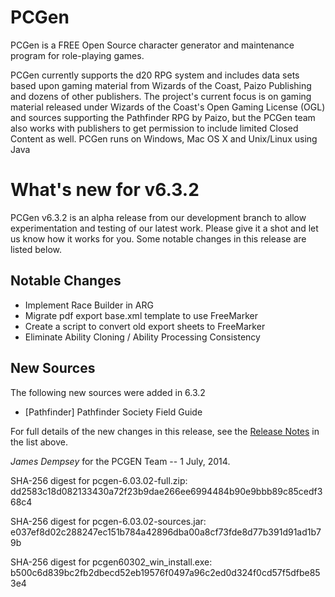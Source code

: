 # PCGen

PCGen is a FREE Open Source character generator and maintenance program for role-playing games.

PCGen currently supports the d20 RPG system and includes data sets based upon gaming material from Wizards of the Coast, Paizo Publishing and dozens of other publishers.
The project's current focus is on gaming material released under Wizards of the Coast's Open Gaming License (OGL) and sources supporting the Pathfinder RPG by Paizo, but the PCGen team also works with publishers to get permission to include limited Closed Content as well.
PCGen runs on Windows, Mac OS X and Unix/Linux using Java

# What's new for v6.3.2

PCGen v6.3.2 is an alpha release from our development branch to allow experimentation and 
testing of our latest work. Please give it a shot and let us know how it works for you. Some 
notable changes in this release are listed below.

## Notable Changes


* Implement Race Builder in ARG
* Migrate pdf export base.xml template to use FreeMarker
* Create a script to convert old export sheets to FreeMarker
* Eliminate Ability Cloning / Ability Processing Consistency



## New Sources

The following new sources were added in 6.3.2

* [Pathfinder] Pathfinder Society Field Guide




For full details of the new changes in this release, see the 
[Release Notes](https://sourceforge.net/projects/pcgen/files/PCGen%20Unstable/6.03.02/pcgen-release-notes-60301.html/download) in the list above.

*James Dempsey* for the PCGEN Team -- 1 July, 2014.

SHA-256 digest for pcgen-6.03.02-full.zip:
dd2583c18d082133430a72f23b9dae266ee6994484b90e9bbb89c85cedf368c4

SHA-256 digest for pcgen-6.03.02-sources.jar:
e037ef8d02c288247ec151b784a42896dba00a8cf73fde8d77b391d91ad1b79b

SHA-256 digest for pcgen60302_win_install.exe:
b500c6d839bc2fb2dbecd52eb19576f0497a96c2ed0d324f0cd57f5dfbe853e4
